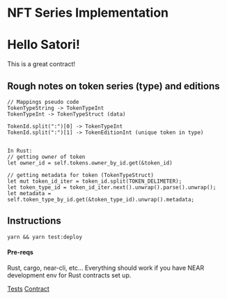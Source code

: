 # NFT Series Implementation

# Hello Satori!

This is a great contract!

## Rough notes on token series (type) and editions

```
// Mappings pseudo code
TokenTypeString -> TokenTypeInt
TokenTypeInt -> TokenTypeStruct (data)

TokenId.split(":")[0] -> TokenTypeInt
TokenId.split(":")[1] -> TokenEditionInt (unique token in type)


In Rust:
// getting owner of token
let owner_id = self.tokens.owner_by_id.get(&token_id)

// getting metadata for token (TokenTypeStruct)
let mut token_id_iter = token_id.split(TOKEN_DELIMETER);
let token_type_id = token_id_iter.next().unwrap().parse().unwrap();
let metadata = self.token_type_by_id.get(&token_type_id).unwrap().metadata;
```

## Instructions

`yarn && yarn test:deploy`

#### Pre-reqs

Rust, cargo, near-cli, etc...
Everything should work if you have NEAR development env for Rust contracts set up.

[Tests](test/api.test.js)
[Contract](contract/src/lib.rs)
